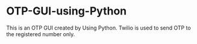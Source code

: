 # OTP-GUI-using-Python
This is an OTP GUI created by Using Python. Twilio is used to send OTP to the registered number only.
